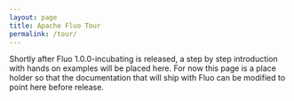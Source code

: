 ```yaml
---
layout: page
title: Apache Fluo Tour
permalink: /tour/
---
```


Shortly after Fluo 1.0.0-incubating is released, a step by step introduction with hands on examples will be placed here.  For now this page is a place holder so that the documentation that will ship with Fluo can be modified to point here before release.



